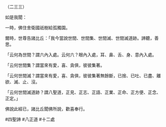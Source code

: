 （二三三）

如是我聞：

一時，佛住舍衛國祇樹給孤獨園。

爾時，世尊告諸比丘：「我今當說世間、世間集、世間滅、世間滅道跡。諦聽，善思。

「云何為世間？謂六內入處。云何六？眼內入處，耳、鼻、舌、身、意內入處。

「云何世間集？謂當來有愛，喜、貪俱，彼彼集著。

「云何世間滅？謂當來有愛，喜、貪俱，彼彼集著無餘斷，已捨、已吐、已盡、離欲、滅、止、沒。

「云何世間滅道跡？謂八聖道，正見、正志、正語、正業、正命、正方便、正念、正定。」

佛說此經已，諸比丘聞佛所說，歡喜奉行。



#四聖諦
#八正道
#十二處
